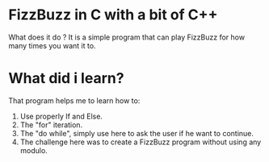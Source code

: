 # FizzBuzz in C with a bit of C++

What does it do ?
It is a simple program that can play FizzBuzz for how many times you want it to.

# What did i learn?
That program helps me to learn how to:
1) Use properly If and Else.
2) The "for" iteration.
3) The "do while", simply use here to ask the user if he want to continue.
4) The challenge here was to create a FizzBuzz program without using any modulo.


